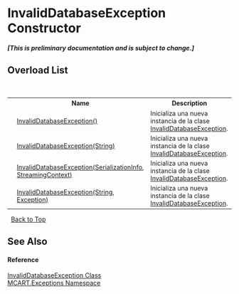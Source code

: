 # InvalidDatabaseException Constructor 
 _**\[This is preliminary documentation and is subject to change.\]**_


## Overload List
&nbsp;<table><tr><th></th><th>Name</th><th>Description</th></tr><tr><td>![Public method](media/pubmethod.gif "Public method")</td><td><a href="c5afbe64-b69b-b7ec-db93-6c8f16940af1">InvalidDatabaseException()</a></td><td>
Inicializa una nueva instancia de la clase <a href="12f648ca-46a2-577a-a707-14e5b515aa65">InvalidDatabaseException</a>.</td></tr><tr><td>![Public method](media/pubmethod.gif "Public method")</td><td><a href="c2f67bbc-3e87-cd4c-c36c-bdac09beda3b">InvalidDatabaseException(String)</a></td><td>
Inicializa una nueva instancia de la clase <a href="12f648ca-46a2-577a-a707-14e5b515aa65">InvalidDatabaseException</a>.</td></tr><tr><td>![Protected method](media/protmethod.gif "Protected method")</td><td><a href="0beefe7f-b55c-a953-d985-f66ba9db0aa5">InvalidDatabaseException(SerializationInfo, StreamingContext)</a></td><td>
Inicializa una nueva instancia de la clase <a href="12f648ca-46a2-577a-a707-14e5b515aa65">InvalidDatabaseException</a>.</td></tr><tr><td>![Public method](media/pubmethod.gif "Public method")</td><td><a href="c1ebc8b8-a67e-0920-29a4-8de68d9a5837">InvalidDatabaseException(String, Exception)</a></td><td>
Inicializa una nueva instancia de la clase <a href="12f648ca-46a2-577a-a707-14e5b515aa65">InvalidDatabaseException</a>.</td></tr></table>&nbsp;
<a href="#invaliddatabaseexception-constructor">Back to Top</a>

## See Also


#### Reference
<a href="12f648ca-46a2-577a-a707-14e5b515aa65">InvalidDatabaseException Class</a><br /><a href="36e6166c-cb29-ee06-1b8a-ebc61fae7b0a">MCART.Exceptions Namespace</a><br />
